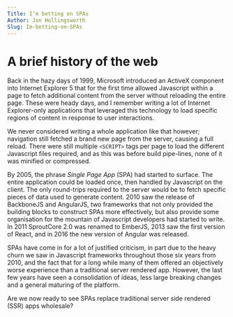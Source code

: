 ```yaml
---
Title: I’m betting on SPAs
Author: Jon Hollingsworth
Slug: Im-betting-on-SPAs
---
```


# A brief history of the web

Back in the hazy days of 1999, Microsoft introduced an ActiveX component into Internet Explorer 5 that for the first time allowed Javascript within a page to fetch additional content from the server without reloading the entire page. These were heady days, and I remember writing a lot of Internet Explorer-only applications that leveraged this technology to load specific regions of content in response to user interactions.

We never considered writing a whole application like that however; navigation still fetched a brand new page from the server, causing a full reload. There were still multiple `<SCRIPT>` tags per page to load the different Javascript files required, and as this was before build pipe-lines, none of it was minified or compressed.

By 2005, the phrase _Single Page App_ (SPA) had started to surface. The entire application could be loaded once, then handled by Javascript on the client. The only round-trips required to the server would be to fetch specific pieces of data used to generate content. 2010 saw the release of BackboneJS and AngularJS, two frameworks that not only provided the building blocks to construct SPAs more effectively, but also provide some organisation for the mountain of Javascript developers had started to write. In 2011 SproutCore 2.0 was renamed to EmberJS, 2013 saw the first version of React, and in 2016 the new version of Angular was released.

SPAs have come in for a lot of justified criticism, in part due to the heavy churn we saw in Javascript frameworks throughout those six years from 2010, and the fact that for a long while many of them offered an objectively worse experience than a traditional server rendered app. However, the last few years have seen a consolidation of ideas, less large breaking changes and a general maturing of the platform.

Are we now ready to see SPAs replace traditional server side rendered (SSR) apps wholesale?
